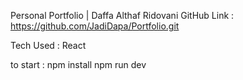 Personal Portfolio | Daffa Althaf Ridovani
GitHub Link : https://github.com/JadiDapa/Portfolio.git

Tech Used : React

to start :
npm install
npm run dev

